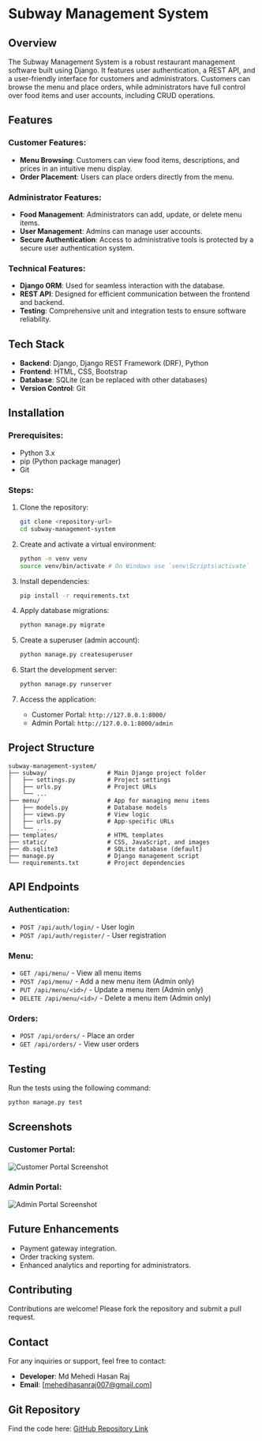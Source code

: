 # Subway Management System

## Overview
The Subway Management System is a robust restaurant management software built using Django. It features user authentication, a REST API, and a user-friendly interface for customers and administrators. Customers can browse the menu and place orders, while administrators have full control over food items and user accounts, including CRUD operations.

## Features

### Customer Features:
- **Menu Browsing**: Customers can view food items, descriptions, and prices in an intuitive menu display.
- **Order Placement**: Users can place orders directly from the menu.

### Administrator Features:
- **Food Management**: Administrators can add, update, or delete menu items.
- **User Management**: Admins can manage user accounts.
- **Secure Authentication**: Access to administrative tools is protected by a secure user authentication system.

### Technical Features:
- **Django ORM**: Used for seamless interaction with the database.
- **REST API**: Designed for efficient communication between the frontend and backend.
- **Testing**: Comprehensive unit and integration tests to ensure software reliability.

## Tech Stack
- **Backend**: Django, Django REST Framework (DRF), Python
- **Frontend**: HTML, CSS, Bootstrap
- **Database**: SQLite (can be replaced with other databases)
- **Version Control**: Git

## Installation

### Prerequisites:
- Python 3.x
- pip (Python package manager)
- Git

### Steps:
1. Clone the repository:
   ```bash
   git clone <repository-url>
   cd subway-management-system
   ```

2. Create and activate a virtual environment:
   ```bash
   python -m venv venv
   source venv/bin/activate # On Windows use `venv\Scripts\activate`
   ```

3. Install dependencies:
   ```bash
   pip install -r requirements.txt
   ```

4. Apply database migrations:
   ```bash
   python manage.py migrate
   ```

5. Create a superuser (admin account):
   ```bash
   python manage.py createsuperuser
   ```

6. Start the development server:
   ```bash
   python manage.py runserver
   ```

7. Access the application:
   - Customer Portal: `http://127.0.0.1:8000/`
   - Admin Portal: `http://127.0.0.1:8000/admin`

## Project Structure
```
subway-management-system/
├── subway/                 # Main Django project folder
│   ├── settings.py         # Project settings
│   ├── urls.py             # Project URLs
│   └── ...
├── menu/                   # App for managing menu items
│   ├── models.py           # Database models
│   ├── views.py            # View logic
│   ├── urls.py             # App-specific URLs
│   └── ...
├── templates/              # HTML templates
├── static/                 # CSS, JavaScript, and images
├── db.sqlite3              # SQLite database (default)
├── manage.py               # Django management script
└── requirements.txt        # Project dependencies
```

## API Endpoints
### Authentication:
- `POST /api/auth/login/` - User login
- `POST /api/auth/register/` - User registration

### Menu:
- `GET /api/menu/` - View all menu items
- `POST /api/menu/` - Add a new menu item (Admin only)
- `PUT /api/menu/<id>/` - Update a menu item (Admin only)
- `DELETE /api/menu/<id>/` - Delete a menu item (Admin only)

### Orders:
- `POST /api/orders/` - Place an order
- `GET /api/orders/` - View user orders

## Testing
Run the tests using the following command:
```bash
python manage.py test
```

## Screenshots

### Customer Portal:
![Customer Portal Screenshot](assets/customer-portal.png)

### Admin Portal:
![Admin Portal Screenshot](assets/admin-portal.png)

## Future Enhancements
- Payment gateway integration.
- Order tracking system.
- Enhanced analytics and reporting for administrators.


## Contributing
Contributions are welcome! Please fork the repository and submit a pull request.

## Contact
For any inquiries or support, feel free to contact:
- **Developer**: Md Mehedi Hasan Raj
- **Email**: [mehedihasanraj007@gmail.com]

## Git Repository
Find the code here: [GitHub Repository Link]([<repository-url>](https://github.com/MehediHasanRaj/Subway_Management_System))
